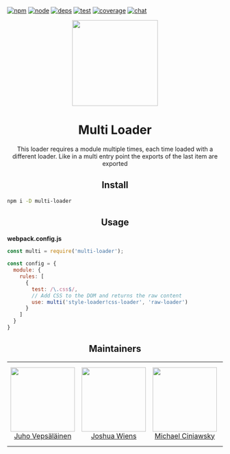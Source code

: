 [![npm][npm]][npm-url]
[![node][node]][node-url]
[![deps][deps]][deps-url]
[![test][test]][test-url]
[![coverage][cover]][cover-url]
[![chat][chat]][chat-url]

<div align="center">
  <a href="https://github.com/webpack/webpack">
    <img width="200" height="200"
      src="https://cdn.rawgit.com/webpack/media/e7485eb2/logo/icon.svg">
  </a>
  <h1>Multi Loader</h1>
  <p>This loader requires a module multiple times, each time loaded with a different loader. Like in a multi entry point the exports of the last item are exported<p>
</div>

<h2 align="center">Install</h2>

```bash
npm i -D multi-loader
```

<h2 align="center">Usage</h2>

**webpack.config.js**
```js
const multi = require('multi-loader');

const config = {
  module: {
    rules: [
      {
        test: /\.css$/,
        // Add CSS to the DOM and returns the raw content
        use: multi('style-loader!css-loader', 'raw-loader')
      }
    ]
  }
}
```

<h2 align="center">Maintainers</h2>

<table>
  <tbody>
    <tr>
      <td align="center">
        <a href="https://github.com/bebraw">
          <img width="150" height="150" src="https://github.com/bebraw.png?v=3&s=150">
          </br>
          Juho Vepsäläinen
        </a>
      </td>
      <td align="center">
        <a href="https://github.com/d3viant0ne">
          <img width="150" height="150" src="https://github.com/d3viant0ne.png?v=3&s=150">
          </br>
          Joshua Wiens
        </a>
      </td>
      <td align="center">
        <a href="https://github.com/michael-ciniawsky">
          <img width="150" height="150" src="https://github.com/michael-ciniawsky.png?v=3&s=150">
          </br>
          Michael Ciniawsky
        </a>
      </td>
      <td align="center">
        <a href="https://github.com/evilebottnawi">
          <img width="150" height="150" src="https://github.com/evilebottnawi.png?v=3&s=150">
          </br>
          Alexander Krasnoyarov
        </a>
      </td>
    </tr>
  <tbody>
</table>


[npm]: https://img.shields.io/npm/v/multi-loader.svg
[npm-url]: https://npmjs.com/package/multi-loader

[node]: https://img.shields.io/node/v/multi-loader.svg
[node-url]: https://nodejs.org

[deps]: https://david-dm.org/webpack-contrib/multi-loader.svg
[deps-url]: https://david-dm.org/webpack-contrib/multi-loader

[test]: http://img.shields.io/travis/webpack-contrib/multi-loader.svg
[test-url]: https://travis-ci.org/webpack-contrib/multi-loader

[cover]: https://codecov.io/gh/webpack-contrib/multi-loader/branch/master/graph/badge.svg
[cover-url]: https://codecov.io/gh/webpack-contrib/multi-loader

[chat]: https://img.shields.io/badge/gitter-webpack%2Fwebpack-brightgreen.svg
[chat-url]: https://gitter.im/webpack/webpack
